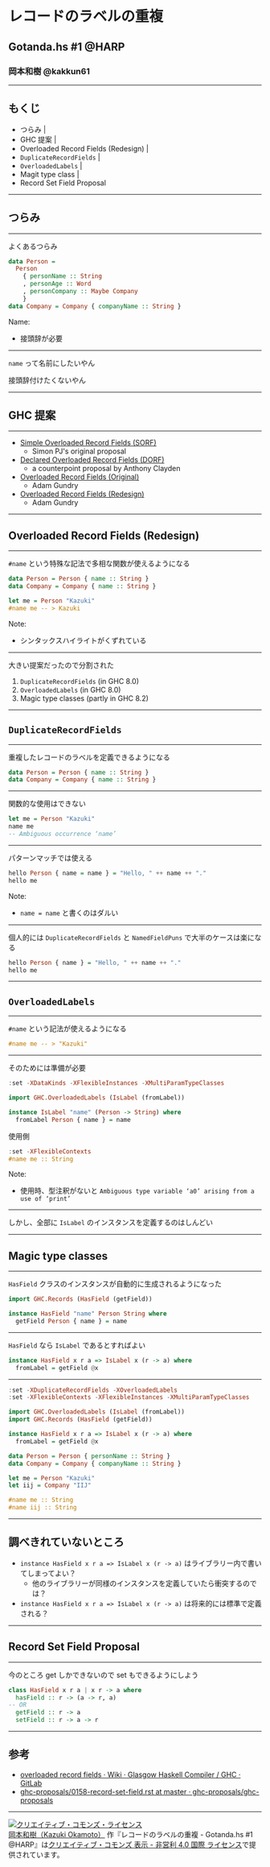 # レコードのラベルの重複

## Gotanda.hs #1 @HARP

### 岡本和樹 @kakkun61

---

## もくじ

- つらみ |
- GHC 提案 |
- Overloaded Record Fields (Redesign) |
- `DuplicateRecordFields` |
- `OverloadedLabels` |
- Magit type class |
- Record Set Field Proposal

---

## つらみ

---

よくあるつらみ

```haskell
data Person =
  Person
    { personName :: String
    , personAge :: Word
    , personCompany :: Maybe Company
    }
data Company = Company { companyName :: String }
```

Name:

- 接頭辞が必要

---

`name` って名前にしたいやん

接頭辞付けたくないやん

---

## GHC 提案

---

- [Simple Overloaded Record Fields (SORF)](https://gitlab.haskell.org/ghc/ghc/wikis/records/overloaded-record-fields/sorf)
  - Simon PJ's original proposal
- [Declared Overloaded Record Fields (DORF)](https://gitlab.haskell.org/ghc/ghc/wikis/records/declared-overloaded-record-fields)
  - a counterpoint proposal by Anthony Clayden
- [Overloaded Record Fields (Original)](https://gitlab.haskell.org/ghc/ghc/wikis/records/overloaded-record-fields/design)
  - Adam Gundry
- [Overloaded Record Fields (Redesign)](https://gitlab.haskell.org/ghc/ghc/wikis/records/overloaded-record-fields/redesign)
  - Adam Gundry

---

## Overloaded Record Fields (Redesign)

---

`#name` という特殊な記法で多相な関数が使えるようになる

```haskell
data Person = Person { name :: String }
data Company = Company { name :: String }

let me = Person "Kazuki"
#name me -- > Kazuki
```

Note:

- シンタックスハイライトがくずれている

--- 

大きい提案だったので分割された

1. `DuplicateRecordFields` (in GHC 8.0)
1. `OverloadedLabels` (in GHC 8.0)
1. Magic type classes (partly in GHC 8.2)

---

## `DuplicateRecordFields`

---

重複したレコードのラベルを定義できるようになる

```haskell
data Person = Person { name :: String }
data Company = Company { name :: String }
```

---

関数的な使用はできない

```haskell
let me = Person "Kazuki"
name me
-- Ambiguous occurrence ‘name’
```

---

パターンマッチでは使える

```haskell
hello Person { name = name } = "Hello, " ++ name ++ "."
hello me
```

Note:

- `name = name` と書くのはダルい

---

個人的には `DuplicateRecordFields` と `NamedFieldPuns` で大半のケースは楽になる

```haskell
hello Person { name } = "Hello, " ++ name ++ "."
hello me
```

---

## `OverloadedLabels`

---

`#name` という記法が使えるようになる

```haskell
#name me -- > "Kazuki"
```

---

そのためには準備が必要

```haskell
:set -XDataKinds -XFlexibleInstances -XMultiParamTypeClasses

import GHC.OverloadedLabels (IsLabel (fromLabel))

instance IsLabel "name" (Person -> String) where
  fromLabel Person { name } = name
```

使用側

```haskell
:set -XFlexibleContexts
#name me :: String
```

Note:

- 使用時、型注釈がないと `Ambiguous type variable ‘a0’ arising from a use of ‘print’`

---

しかし、全部に `IsLabel` のインスタンスを定義するのはしんどい

---

## Magic type classes

---

`HasField` クラスのインスタンスが自動的に生成されるようになった

```haskell
import GHC.Records (HasField (getField))

instance HasField "name" Person String where
  getField Person { name } = name
```

---

`HasField` なら `IsLabel` であるとすればよい

```haskell
instance HasField x r a => IsLabel x (r -> a) where
  fromLabel = getField @x
```

---

```haskell
:set -XDuplicateRecordFields -XOverloadedLabels
:set -XFlexibleContexts -XFlexibleInstances -XMultiParamTypeClasses

import GHC.OverloadedLabels (IsLabel (fromLabel))
import GHC.Records (HasField (getField))

instance HasField x r a => IsLabel x (r -> a) where
  fromLabel = getField @x

data Person = Person { personName :: String }
data Company = Company { companyName :: String }

let me = Person "Kazuki"
let iij = Company "IIJ"

#name me :: String
#name iij :: String
```

---

## 調べきれていないところ

- `instance HasField x r a => IsLabel x (r -> a)` はライブラリー内で書いてしまってよい？
  - 他のライブラリーが同様のインスタンスを定義していたら衝突するのでは？
- `instance HasField x r a => IsLabel x (r -> a)` は将来的には標準で定義される？

---

## Record Set Field Proposal

---

今のところ get しかできないので set もできるようにしよう

```haskell
class HasField x r a | x r -> a where
  hasField :: r -> (a -> r, a)
-- OR
  getField :: r -> a
  setField :: r -> a -> r
```

---

## 参考

- [overloaded record fields · Wiki · Glasgow Haskell Compiler / GHC · GitLab](https://gitlab.haskell.org/ghc/ghc/wikis/records/overloaded-record-fields)
- [ghc-proposals/0158-record-set-field.rst at master · ghc-proposals/ghc-proposals](https://github.com/ghc-proposals/ghc-proposals/blob/master/proposals/0158-record-set-field.rst)

---

<a rel="license" href="http://creativecommons.org/licenses/by-nc/4.0/"><img alt="クリエイティブ・コモンズ・ライセンス" style="border-width:0" src="https://i.creativecommons.org/l/by-nc/4.0/88x31.png" /></a><br /><a xmlns:cc="http://creativecommons.org/ns#" href="https://github.com/kakkun61/gitpitch/tree/master/gotanda.hs-1" property="cc:attributionName" rel="cc:attributionURL">岡本和樹（Kazuki Okamoto）</a> 作『<span xmlns:dct="http://purl.org/dc/terms/" property="dct:title">レコードのラベルの重複 - Gotanda.hs #1 @HARP</span>』は<a rel="license" href="http://creativecommons.org/licenses/by-nc/4.0/">クリエイティブ・コモンズ 表示 - 非営利 4.0 国際 ライセンス</a>で提供されています。
